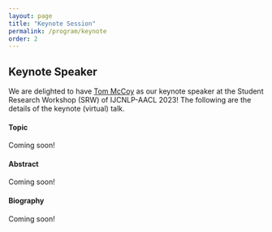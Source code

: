 ```yaml
---
layout: page
title: "Keynote Session"
permalink: /program/keynote
order: 2
---
```


## Keynote Speaker

We are delighted to have [Tom McCoy](https://rtmccoy.com/) as our keynote speaker at the Student Research Workshop (SRW) of IJCNLP-AACL 2023!
The following are the details of the keynote (virtual) talk.

<!-- <center><img src="/assets/YanranLi.jpg" width="35%"/></center> -->

#### Topic

Coming soon!

#### Abstract

Coming soon!

#### Biography

Coming soon!
